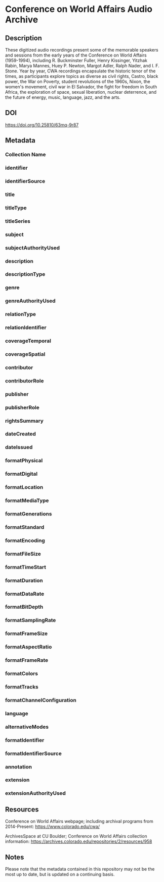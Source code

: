 # Conference on World Affairs Audio Archive
## Description
These digitized audio recordings present some of the memorable speakers and sessions from the early years of the Conference on World Affairs (1959-1994), including R. Buckminster Fuller, Henry Kissinger, Yitzhak Rabin, Marya Mannes, Huey P. Newton, Margot Adler, Ralph Nader, and I. F. Stone. Year by year, CWA recordings encapsulate the historic tenor of the times, as participants explore topics as diverse as civil rights, Castro, black power, the War on Poverty, student revolutions of the 1960s, Nixon, the women's movement, civil war in El Salvador, the fight for freedom in South Africa, the exploration of space, sexual liberation, nuclear deterrence, and the future of energy, music, language, jazz, and the arts. 
## DOI
https://doi.org/10.25810/63mq-9r87

## Metadata
### Collection Name
### identifier
### identifierSource
### title
### titleType
### titleSeries
### subject
### subjectAuthorityUsed
### description
### descriptionType
### genre
### genreAuthorityUsed
### relationType
### relationIdentifier
### coverageTemporal
### coverageSpatial
### contributor
### contributorRole
### publisher
### publisherRole
### rightsSummary
### dateCreated
### dateIssued
### formatPhysical
### formatDigital
### formatLocation
### formatMediaType
### formatGenerations
### formatStandard
### formatEncoding
### formatFileSize
### formatTimeStart
### formatDuration
### formatDataRate
### formatBitDepth
### formatSamplingRate
### formatFrameSize
### formatAspectRatio
### formatFrameRate
### formatColors
### formatTracks
### formatChannelConfiguration
### language
### alternativeModes
### formatIdentifier
### formatIdentifierSource
### annotation
### extension
### extensionAuthorityUsed

## Resources
Conference on World Affairs webpage; including archival programs from 2014-Present: https://www.colorado.edu/cwa/

ArchivesSpace at CU Boulder; Conference on World Affairs collection information: https://archives.colorado.edu/repositories/2/resources/958

## Notes
Please note that the metadata contained in this repository may not be the most up to date, but is updated on a continuing basis.
